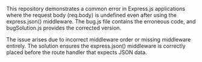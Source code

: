 This repository demonstrates a common error in Express.js applications where the request body (req.body) is undefined even after using the express.json() middleware. The bug.js file contains the erroneous code, and bugSolution.js provides the corrected version.

The issue arises due to incorrect middleware order or missing middleware entirely.  The solution ensures the express.json() middleware is correctly placed before the route handler that expects JSON data.